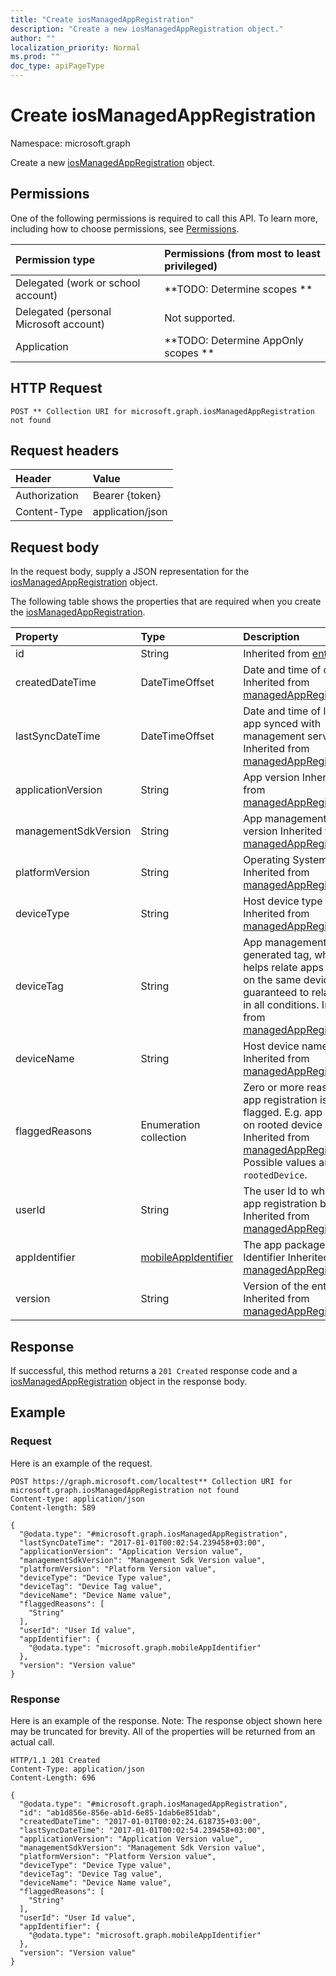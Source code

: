 ```yaml
---
title: "Create iosManagedAppRegistration"
description: "Create a new iosManagedAppRegistration object."
author: ""
localization_priority: Normal
ms.prod: ""
doc_type: apiPageType
---
```


# Create iosManagedAppRegistration

Namespace: microsoft.graph

Create a new [iosManagedAppRegistration](../resources/iosmanagedappregistration.md) object.

## Permissions
One of the following permissions is required to call this API. To learn more, including how to choose permissions, see [Permissions](/concepts/permissions-reference.md).

|Permission type|Permissions (from most to least privileged)|
|:---|:---|
|Delegated (work or school account)|**TODO: Determine scopes **|
|Delegated (personal Microsoft account)|Not supported.|
|Application|**TODO: Determine AppOnly scopes **|

## HTTP Request
<!-- {
  "blockType": "ignored"
}
-->
``` http
POST ** Collection URI for microsoft.graph.iosManagedAppRegistration not found
```

## Request headers
|Header|Value|
|:---|:---|
|Authorization|Bearer {token}|
|Content-Type|application/json|

## Request body
In the request body, supply a JSON representation for the [iosManagedAppRegistration](../resources/iosmanagedappregistration.md) object.

The following table shows the properties that are required when you create the [iosManagedAppRegistration](../resources/iosmanagedappregistration.md).

|Property|Type|Description|
|:---|:---|:---|
|id|String| Inherited from [entity](../resources/entity.md)|
|createdDateTime|DateTimeOffset|Date and time of creation Inherited from [managedAppRegistration](../resources/managedappregistration.md)|
|lastSyncDateTime|DateTimeOffset|Date and time of last the app synced with management service. Inherited from [managedAppRegistration](../resources/managedappregistration.md)|
|applicationVersion|String|App version Inherited from [managedAppRegistration](../resources/managedappregistration.md)|
|managementSdkVersion|String|App management SDK version Inherited from [managedAppRegistration](../resources/managedappregistration.md)|
|platformVersion|String|Operating System version Inherited from [managedAppRegistration](../resources/managedappregistration.md)|
|deviceType|String|Host device type Inherited from [managedAppRegistration](../resources/managedappregistration.md)|
|deviceTag|String|App management SDK generated tag, which helps relate apps hosted on the same device. Not guaranteed to relate apps in all conditions. Inherited from [managedAppRegistration](../resources/managedappregistration.md)|
|deviceName|String|Host device name Inherited from [managedAppRegistration](../resources/managedappregistration.md)|
|flaggedReasons|Enumeration collection|Zero or more reasons an app registration is flagged. E.g. app running on rooted device Inherited from [managedAppRegistration](../resources/managedappregistration.md). Possible values are: `none`, `rootedDevice`.|
|userId|String|The user Id to who this app registration belongs. Inherited from [managedAppRegistration](../resources/managedappregistration.md)|
|appIdentifier|[mobileAppIdentifier](../resources/mobileappidentifier.md)|The app package Identifier Inherited from [managedAppRegistration](../resources/managedappregistration.md)|
|version|String|Version of the entity. Inherited from [managedAppRegistration](../resources/managedappregistration.md)|



## Response
If successful, this method returns a `201 Created` response code and a [iosManagedAppRegistration](../resources/iosmanagedappregistration.md) object in the response body.

## Example

### Request
Here is an example of the request.
<!-- {
  "blockType": "request",
  "name": "create_iosmanagedappregistration_from_"
}
-->
``` http
POST https://graph.microsoft.com/localtest** Collection URI for microsoft.graph.iosManagedAppRegistration not found
Content-type: application/json
Content-length: 589

{
  "@odata.type": "#microsoft.graph.iosManagedAppRegistration",
  "lastSyncDateTime": "2017-01-01T00:02:54.239458+03:00",
  "applicationVersion": "Application Version value",
  "managementSdkVersion": "Management Sdk Version value",
  "platformVersion": "Platform Version value",
  "deviceType": "Device Type value",
  "deviceTag": "Device Tag value",
  "deviceName": "Device Name value",
  "flaggedReasons": [
    "String"
  ],
  "userId": "User Id value",
  "appIdentifier": {
    "@odata.type": "microsoft.graph.mobileAppIdentifier"
  },
  "version": "Version value"
}
```

### Response
Here is an example of the response. Note: The response object shown here may be truncated for brevity. All of the properties will be returned from an actual call.
<!-- {
  "blockType": "response",
  "truncated": true,
  "@odata.type": "microsoft.graph.iosmanagedappregistration"
}
-->
``` http
HTTP/1.1 201 Created
Content-Type: application/json
Content-Length: 696

{
  "@odata.type": "#microsoft.graph.iosManagedAppRegistration",
  "id": "ab1d856e-856e-ab1d-6e85-1dab6e851dab",
  "createdDateTime": "2017-01-01T00:02:24.618735+03:00",
  "lastSyncDateTime": "2017-01-01T00:02:54.239458+03:00",
  "applicationVersion": "Application Version value",
  "managementSdkVersion": "Management Sdk Version value",
  "platformVersion": "Platform Version value",
  "deviceType": "Device Type value",
  "deviceTag": "Device Tag value",
  "deviceName": "Device Name value",
  "flaggedReasons": [
    "String"
  ],
  "userId": "User Id value",
  "appIdentifier": {
    "@odata.type": "microsoft.graph.mobileAppIdentifier"
  },
  "version": "Version value"
}
```

